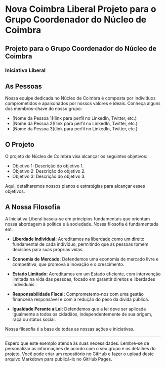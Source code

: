 # Nova Coimbra Liberal Projeto para o Grupo Coordenador do Núcleo de Coimbra
## Projeto para o Grupo Coordenador do Núcleo de Coimbra
### Iniciativa Liberal

## As Pessoas

Nossa equipe dedicada no Núcleo de Coimbra é composta por indivíduos comprometidos e apaixonados por nossos valores e ideais. Conheça alguns dos membros-chave do nosso grupo:

- [Nome da Pessoa 1](link para perfil no LinkedIn, Twitter, etc.)
- [Nome da Pessoa 2](link para perfil no LinkedIn, Twitter, etc.)
- [Nome da Pessoa 3](link para perfil no LinkedIn, Twitter, etc.)

## O Projeto

O projeto do Núcleo de Coimbra visa alcançar os seguintes objetivos:

- Objetivo 1: Descrição do objetivo 1.
- Objetivo 2: Descrição do objetivo 2.
- Objetivo 3: Descrição do objetivo 3.

Aqui, detalharemos nossos planos e estratégias para alcançar esses objetivos.

## A Nossa Filosofia

A Iniciativa Liberal baseia-se em princípios fundamentais que orientam nossa abordagem à política e à sociedade. Nossa filosofia é fundamentada em:

- **Liberdade Individual:** Acreditamos na liberdade como um direito fundamental de cada indivíduo, permitindo que as pessoas tomem decisões para suas próprias vidas.

- **Economia de Mercado:** Defendemos uma economia de mercado livre e competitiva, que promova a inovação e o crescimento.

- **Estado Limitado:** Acreditamos em um Estado eficiente, com intervenção limitada na vida das pessoas, focado em garantir direitos e liberdades individuais.

- **Responsabilidade Fiscal:** Comprometemo-nos com uma gestão financeira responsável e com a redução do peso da dívida pública.

- **Igualdade Perante a Lei:** Defendemos que a lei deve ser aplicada igualmente a todos os cidadãos, independentemente de sua origem, raça ou status social.

Nossa filosofia é a base de todas as nossas ações e iniciativas.

---

Espero que este exemplo atenda às suas necessidades. Lembre-se de personalizar as informações de acordo com o seu grupo e os detalhes do projeto. Você pode criar um repositório no GitHub e fazer o upload deste arquivo Markdown para publicá-lo no GitHub Pages.


